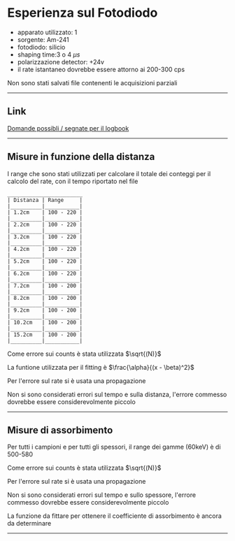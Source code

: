 # Esperienza sul Fotodiodo

- apparato utilizzato: 1
- sorgente: Am-241
- fotodiodo: silicio
- shaping time:3 o 4 $\mu s$
- polarizzazione detector: +24v
- il rate istantaneo dovrebbe essere attorno ai 200-300 cps

Non sono stati salvati file contenenti le acquisizioni parziali

---
## Link

[Domande possibli / segnate per il logbook](domande.md)


---
## Misure in funzione della distanza

I range che sono stati utilizzati per calcolare il totale dei conteggi per il calcolo del rate, con il tempo riportato nel file

``` 
________________________
| Distanza | Range     |
|__________|___________|
| 1.2cm    | 100 - 220 |
|__________|___________|
| 2.2cm    | 100 - 220 |
|__________|___________|
| 3.2cm    | 100 - 220 |
|__________|___________|
| 4.2cm    | 100 - 220 |
|__________|___________|
| 5.2cm    | 100 - 220 |
|__________|___________|
| 6.2cm    | 100 - 220 |
|__________|___________|
| 7.2cm    | 100 - 200 |
|__________|___________|
| 8.2cm    | 100 - 200 |
|__________|___________|
| 9.2cm    | 100 - 200 |
|__________|___________|
| 10.2cm   | 100 - 200 |
|__________|___________|
| 15.2cm   | 100 - 200 |
|__________|___________|

```

Come errore sui counts è stata utilizzata $\sqrt{(N)}$

La funtione utilizzata per il fitting è $\frac{\alpha}{(x - \beta)^2}$

Per l'errore sul rate si è usata una propagazione

Non si sono considerati errori sul tempo e sulla distanza, l'errore commesso dovrebbe essere considerevolmente piccolo

---

## Misure di assorbimento

Per tutti i campioni e per tutti gli spessori, il range dei gamme (60keV) è di 500-580

Come errore sui counts è stata utilizzata $\sqrt{(N)}$

Per l'errore sul rate si è usata una propagazione

Non si sono considerati errori sul tempo e sullo spessore, l'errore commesso dovrebbe essere considerevolmente piccolo


La funzione da fittare per ottenere il coefficiente di assorbimento è ancora da determinare

--- 



